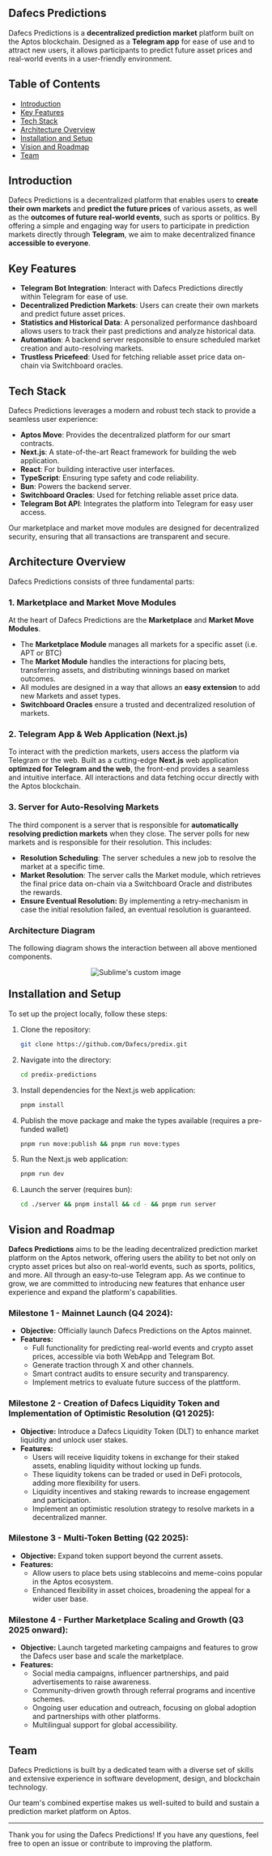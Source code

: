
## Dafecs Predictions

Dafecs Predictions is a **decentralized prediction market** platform built on the Aptos blockchain. Designed as a **Telegram app** for ease of use and to attract new users, it allows participants to predict future asset prices and real-world events in a user-friendly environment.

## Table of Contents

- [Introduction](#introduction)
- [Key Features](#key-features)
- [Tech Stack](#tech-stack)
- [Architecture Overview](#architecture-overview)
- [Installation and Setup](#installation-and-setup)
- [Vision and Roadmap](#vision-and-roadmap)
- [Team](#team)
## Introduction

Dafecs Predictions is a decentralized platform that enables users to **create their own markets** and **predict the future prices** of various assets, as well as the **outcomes of future real-world events**, such as sports or politics. By offering a simple and engaging way for users to participate in prediction markets directly through **Telegram**, we aim to make decentralized finance **accessible to everyone**.

## Key Features

- **Telegram Bot Integration**: Interact with Dafecs Predictions directly within Telegram for ease of use.
- **Decentralized Prediction Markets**: Users can create their own markets and predict future asset prices.
- **Statistics and Historical Data**: A personalized performance dashboard allows users to track their past predictions and analyze historical data.
- **Automation**: A backend server responsible to ensure scheduled market creation and auto-resolving markets.
- **Trustless Pricefeed**: Used for fetching reliable asset price data on-chain via Switchboard oracles.

## Tech Stack

Dafecs Predictions leverages a modern and robust tech stack to provide a seamless user experience:

- **Aptos Move**: Provides the decentralized platform for our smart contracts.
- **Next.js**: A state-of-the-art React framework for building the web application.
- **React**: For building interactive user interfaces.
- **TypeScript**: Ensuring type safety and code reliability.
- **Bun**: Powers the backend server.
- **Switchboard Oracles**: Used for fetching reliable asset price data.
- **Telegram Bot API**: Integrates the platform into Telegram for easy user access.

Our marketplace and market move modules are designed for decentralized security, ensuring that all transactions are transparent and secure.

## Architecture Overview

Dafecs Predictions consists of three fundamental parts:

### 1. Marketplace and Market Move Modules

At the heart of Dafecs Predictions are the **Marketplace** and **Market Move Modules**.

- The **Marketplace Module** manages all markets for a specific asset (i.e. APT or BTC)
- The **Market Module** handles the interactions for placing bets, transferring assets, and distributing winnings based on market outcomes.
- All modules are designed in a way that allows an **easy extension** to add new Markets and asset types.
- **Switchboard Oracles** ensure a trusted and decentralized resolution of markets.

### 2. Telegram App & Web Application (Next.js)

To interact with the prediction markets, users access the platform via Telegram or the web. Built as a cutting-edge **Next.js** web application **optimzed for Telegram and the web**, the front-end provides a seamless and intuitive interface. All interactions and data fetching occur directly with the Aptos blockchain.


### 3. Server for Auto-Resolving Markets

The third component is a server that is responsible for **automatically resolving prediction markets** when they close. The server polls for new markets and is responsible for their resolution. This includes:

- **Resolution Scheduling**: The server schedules a new job to resolve the market at a specific time.
- **Market Resolution**: The server calls the Market module, which retrieves the final price data on-chain via a Switchboard Oracle and distributes the rewards.
- **Ensure Eventual Resolution:** By implementing a retry-mechanism in case the initial resolution failed, an eventual resolution is guaranteed.

### Architecture Diagram
The following diagram shows the interaction between all above mentioned components.
<div align="center">
  <img src="https://www.polyturk.com/pp-architecture.png" alt="Sublime's custom image" style="margin-bottom: -7px" />
</div>

## Installation and Setup

To set up the project locally, follow these steps:

1. Clone the repository:
   ```bash
   git clone https://github.com/Dafecs/predix.git
   ```

2. Navigate into the directory:
   ```bash
   cd predix-predictions
   ```

3. Install dependencies for the Next.js web application:
   ```bash
   pnpm install
   ```

4. Publish the move package and make the types available (requires a pre-funded wallet)
   ```bash
   pnpm run move:publish && pnpm run move:types
   ```

5. Run the Next.js web application:
   ```bash
   pnpm run dev
   ```

6. Launch the server (requires bun):
   ```bash
   cd ./server && pnpm install && cd - && pnpm run server
   ```

## Vision and Roadmap

**Dafecs Predictions** aims to be the leading decentralized prediction market platform on the Aptos network, offering users the ability to bet not only on crypto asset prices but also on real-world events, such as sports, politics, and more. All through an easy-to-use Telegram app. As we continue to grow, we are committed to introducing new features that enhance user experience and expand the platform's capabilities.


### **Milestone 1 - Mainnet Launch (Q4 2024):**
- **Objective:** Officially launch Dafecs Predictions on the Aptos mainnet.
- **Features:** 
  - Full functionality for predicting real-world events and crypto asset prices, accessible via both WebApp and Telegram Bot.
  - Generate traction through X and other channels.
  - Smart contract audits to ensure security and transparency.
  - Implement metrics to evaluate future success of the plattform.

### **Milestone 2 - Creation of Dafecs Liquidity Token and Implementation of Optimistic Resolution (Q1 2025):**
- **Objective:** Introduce a Dafecs Liquidity Token (DLT) to enhance market liquidity and unlock user stakes.
- **Features:** 
  - Users will receive liquidity tokens in exchange for their staked assets, enabling liquidity without locking up funds.
  - These liquidity tokens can be traded or used in DeFi protocols, adding more flexibility for users.
  - Liquidity incentives and staking rewards to increase engagement and participation.
  - Implement an optimistic resolution strategy to resolve markets in a decentralized manner.

### **Milestone 3 - Multi-Token Betting (Q2 2025):**
- **Objective:** Expand token support beyond the current assets.
- **Features:**
  - Allow users to place bets using stablecoins and meme-coins popular in the Aptos ecosystem.
  - Enhanced flexibility in asset choices, broadening the appeal for a wider user base.

### **Milestone 4 - Further Marketplace Scaling and Growth (Q3 2025 onward):**
- **Objective:** Launch targeted marketing campaigns and features to grow the Dafecs user base and scale the marketplace.
- **Features:**
  - Social media campaigns, influencer partnerships, and paid advertisements to raise awareness.
  - Community-driven growth through referral programs and incentive schemes.
  - Ongoing user education and outreach, focusing on global adoption and partnerships with other platforms.
  - Multilingual support for global accessibility.

## Team

Dafecs Predictions is built by a dedicated team with a diverse set of skills and extensive experience in software development, design, and blockchain technology.

Our team's combined expertise makes us well-suited to build and sustain a prediction market platform on Aptos.

---

Thank you for using the Dafecs Predictions! If you have any questions, feel free to open an issue or contribute to improving the platform.

